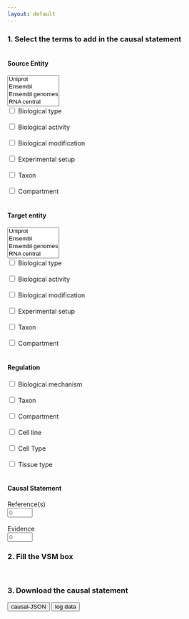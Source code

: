 ```yaml
---
layout: default
---
```


<script src="https://unpkg.com/vsm-dictionary-complex-portal@^1.0.1/dist/vsm-dictionary-complex-portal.min.js"></script>
<script src="https://unpkg.com/vsm-dictionary-ensembl-genomes@^1.0.2/dist/vsm-dictionary-ensembl-genomes.min.js"></script>
<script src="https://unpkg.com/vsm-dictionary-ensembl@^1.0.3/dist/vsm-dictionary-ensembl.min.js"></script>
<script src="https://unpkg.com/vsm-dictionary-rnacentral@^1.0.1/dist/vsm-dictionary-rnacentral.min.js"></script>
<script src="https://unpkg.com/vsm-dictionary-uniprot@^1.0.5/dist/vsm-dictionary-uniprot.min.js"></script>
<script src="https://unpkg.com/vsm-dictionary-bioportal@^1.1.3/dist/vsm-dictionary-bioportal.min.js"></script>
<script src="https://unpkg.com/vsm-dictionary-cacher@^1.2.1/dist/vsm-dictionary-cacher.min.js"></script>
<script src="https://unpkg.com/vsm-dictionary-combiner@^1.0.1/dist/vsm-dictionary-combiner.min.js"></script>
<script src="https://unpkg.com/vsm-box@^1.0.0/dist/vsm-box.standalone.min.js"></script>
<script type="text/javascript" src="https://code.jquery.com/jquery-1.7.1.min.js"></script>
<link href="https://www.jqueryscript.net/demo/jQuery-Plugin-For-Multi-Select-List-with-Checkboxes-MultiSelect/jquery.multiselect.css" rel="stylesheet" type="text/css">
<script src="https://www.jqueryscript.net/demo/jQuery-Plugin-For-Multi-Select-List-with-Checkboxes-MultiSelect/jquery.multiselect.js"></script>


### 1. Select the terms to add in the causal statement

<script>
  // initialize the vsm-dictionaries
  var VsmDictUniprot     	= new VsmDictionaryUniprot();
  var VsmDictComplexPortal  = new VsmDictionaryComplexPortal();
  var VsmDictEnsemblGenomes = new VsmDictionaryEnsemblGenomes();
  var VsmDictEnsembl    	= new VsmDictionaryEnsembl();
  var VsmDictRNAcentral  	= new VsmDictionaryRNAcentral();
  var key = '5904481f-f6cb-4c71-94d8-3b775cf0f19e';
  var VsmDictBioPortal      = new VsmDictionaryBioPortal({ apiKey: key });
  
  // initialize a cached version of the combiner
  var VsmDictionaryCombinerCached = VsmDictionaryCacher(VsmDictionaryCombiner, { predictEmpties: false });
  var dictionary = new VsmDictionaryCombinerCached({
    // Give all required dictionaries as initialized Objects in this array
    dictionaries: [
      VsmDictUniprot,
      VsmDictEnsembl,
      VsmDictRNAcentral,
      VsmDictComplexPortal,
      VsmDictBioPortal,
      VsmDictEnsemblGenomes
    ],
    errorIfAllErrors: true
  });

  var vsmbox;      // The <vsm-box> HTML-element.
  var panelState;  // An object that represents the current values in web-page's template configuration panel.

  window.onload = function() {
    vsmbox = document.getElementsByTagName('vsm-box')[0];
    vsmbox.sizes = { minWidth: 500 }; 
    vsmbox.queryOptions = { perPage: 7 };

    makeAllRequestsHttps();  // To make VsmDictionaryBioportal's http-requests work on GitHub Pages.

    vsmbox.vsmDictionary = dictionary;
    vsmbox.addEventListener('change',      onVsmBoxChange);  // Captures user-generated changes.
    vsmbox.addEventListener('change-init', onVsmBoxChange);  // Captures the change of placing a new template.
    initVsmBox();
  }



  function makeAllRequestsHttps() {
    var meta = document.createElement('meta');
    meta.httpEquiv = "Content-Security-Policy";
    meta.content = "upgrade-insecure-requests";
    document.getElementsByTagName('head')[0].appendChild(meta);
  }



  /**
   * First initialisation of the vsmbox
   */
  function initVsmBox(){
    computeInitialPanelState();
    updateVsmBox();
  }



  /**
   * Initial panelState
   */
  function computeInitialPanelState() {
    panelState = {
      sourceType: false,
      sourceActivity: false,
      sourceModification: [
      ],
      sourceExperiment: false,
      sourceTaxon: false,
      sourceCompartment: false,
      targetType: false,
      targetActivity: false,
      targetModification: [
      ],
      targetExperiment,
      targetTaxon,
      targetCompartment,
      regulationMechanism: false,
      regulationTaxon: false,
      regulationCompartment: false,
      regulationCellLine: false,
      regulationCellType: false,
      regulationTissue: false,
      reference: 0,
      evidence: 0
    };
  }



 /**
  * Update the VSM box whenever a change occurs in the interface that adds or removes a vsm term.
  * This function:
  * -  keeps track of annotation already entered by the user + DB selection (updateEntityDatabase())
  * - calls 'doInsertionTasks' to add/remove the vsm term.
  * - sends back the updated vsmbox
  */
  function updateVsmBox(){
    if(typeof vsmSentInBox !== "undefined"){ //there has been some annotation done in the vsmbox
      vsmSentInBox.terms.reduce((objVsm, oldVsmTerm) => {
        vsmRoot.terms.reduce((objRoot, newVsmTerm) =>{ //keep annotation about source | regulation | target
          if (oldVsmTerm.tag === newVsmTerm.tag) {
            delete oldVsmTerm.queryOptions; // to keep the database(s) selected for the entities
            // update the rest of the properties
            Object.assign(newVsmTerm, oldVsmTerm);
          }
        }, {});
        //TODO: cases with multiple tags (modification, reference & evidence)
        insertionTasks.reduce((obj_meta, newMetaTerm) =>{ //keep annotation of the rest of metadata
          if(typeof newMetaTerm.insertFrag !== "undefined"){
            if(newMetaTerm.insertFrag.terms[2].tag === oldVsmTerm.tag){
              delete oldVsmTerm.queryOptions;
              Object.assign(newMetaTerm.insertFrag.terms[2], oldVsmTerm);
            }
          }
        }, {});
      }, {});
    }

    vsmSent = clone(vsmRoot);
    insertionTasks.forEach(doInsertionTask);
    vsmbox.initialValue = vsmSent;
  }



  /**
   * Mapping between the DB name associated with the type of the entity (source|target) and the databases' links
   */
  const EntityDbs = {
    "sourceUniprot" : "https://www.uniprot.org",
    "targetUniprot" : "https://www.uniprot.org",
    "sourceEnsembl" : "https://www.ensembl.org",
    "targetEnsembl" : "https://www.ensembl.org",
    "sourceRnacentral" : "https://www.rnacentral.org",
    "targetRnacentral" : "https://www.rnacentral.org",
    "sourceEnsemblGen" : "http://www.ensemblgenomes.org",
    "targetEnsemblGen" : "http://www.ensemblgenomes.org",
    "sourceChebi" : "http://data.bioontology.org/ontologies/CHEBI",
    "targetChebi" : "http://data.bioontology.org/ontologies/CHEBI",
    "sourceComplexportal" : "https://www.ebi.ac.uk/complexportal",
    "targetComplexportal" : "https://www.ebi.ac.uk/complexportal"
  }



  /**
   * Limits the dictionaries during autocomplete of source and target entities,
   * based on the selected databases by the user. This facilitates the search and retrieves less noisy data to the user. 
   * By default: all dictionaries are used
   */
  function updateEntityDatabase(list, type){
    entityToUpdate = {};
    if(type === "source"){
      entityToUpdate = SourceEntity;
    }
    else{
      entityToUpdate = TargetEntity;
    }

    entityToUpdate.queryOptions.filter.dictID = [];
    if(list === null){
      entityToUpdate.queryOptions.filter.dictID = [];
    }
    else{
      list.reduce((o,term) =>{
        entityToUpdate.queryOptions.filter.dictID.push(EntityDbs[term]);
      }, {});
    }

    // update VSM root with new dictionaries for autocomplete
    vsmRoot = {
      terms: [
        X(SourceEntity,     'source',     'source'),
        X(Regulation, 'regulation', 'regulation'),
        X(TargetEntity,     'target',     'target'),
      ],
      conns: [ { type: 'T', pos: [ 0, 1, 2 ] } ]
    };

    updateVsmBox();
  }



  /**
   * A collection of all the VSM-term Objects that we will use.
   */
  
    const SourceEntity = {
    queryOptions: { filter: { dictID: [] }}
  };

    const TargetEntity = {
    queryOptions: { filter: { dictID: [] }}
  };

  const Regulation = {
    queryOptions: { filter: { dictID: [ 'http://data.bioontology.org/ontologies/MI', "http://data.bioontology.org/ontologies/OBOREL" ] }}
  };

  const IsAType = {
    str: 'is a', classID: null, instID: null
  };
  const Type = {
    queryOptions: { filter: { dictID: [ 'http://data.bioontology.org/ontologies/MI' ] }}
  };

  const HasActivity = {
    str: 'has activity', classID: null, instID: null
   };
  const Activity = {
    queryOptions: { filter: { dictID: [ 'http://data.bioontology.org/ontologies/GO' ] }}
  };

  const HasState = {
    str: 'has state', classID: null, instID: null
  };
  const Modification = {
    queryOptions: { filter: { dictID: [ 'http://data.bioontology.org/ontologies/PSIMOD' ] }}
  };

  const OfResidue = {
    str: 'of', classID: null, instID: null
  };
  const Residue = {
    queryOptions: { filter: { dictID: [ 'http://data.bioontology.org/ontologies/AMINO-ACID' ] }},
    editWidth: 50
  };

  const AtPosition = {
    str: 'at', classID: null, instID: null
  };
  const Position = {
    type: 'EL', editWidth: 26
  };

  const HasSetup = {
    str: 'has setup', classID: null, instID: null
  };
  const Experiment = {
    queryOptions: { filter: { dictID: [ 'http://data.bioontology.org/ontologies/ECO' ] }}
  };

  const PartOfTaxon = {
    str: 'in', classID: null, instID: null
  };
  const Taxon = {
    queryOptions: { filter: { dictID: [ 'http://data.bioontology.org/ontologies/NCBITAXON' ] }}
  };

  const PartOfCompartment = {
     str: 'in', classID: null, instID: null
  };
  const Compartment = {
    queryOptions: { filter: { dictID: [ 'http://data.bioontology.org/ontologies/GO' ] }}
  };

  const HasMechanism = {
    str: 'has mechanism', classID: null, instID: null
  };
  const Mechanism = {
     queryOptions: { filter: { dictID: [ 'http://data.bioontology.org/ontologies/MI' ] }}
  };

  const PartOfTissue = {
    str: 'in', classID: null, instID: null
  };
  const Tissue = {
    queryOptions: { filter: { dictID: [ 'http://data.bioontology.org/ontologies/UBERON' ] }}
  };

  const PartOfCellType = {
    str: 'in', classID: null, instID: null
  };
  const CellType = {
    queryOptions: { filter: { dictID: [
      'http://data.bioontology.org/ontologies/CL' ,
      'http://data.bioontology.org/ontologies/PO',
      'http://data.bioontology.org/ontologies/FAO' ] }}
  };

  const PartOfCellLine = {
    str: 'in', classID: null, instID: null
  };
  const CellLine = {
     queryOptions: { filter: { dictID: [ 'http://data.bioontology.org/ontologies/BTO' ] }}
  };

  const HasReference = {
    str: 'has reference', classID: null, instID: null
  };
  const Reference = {
  };

  const AssessedByEvidence = {
    str: 'is assessed by', classID: null, instID: null
  };
  const Evidence = {
    queryOptions: {filter: { dictID: [ 'http://data.bioontology.org/ontologies/ECO' ] }}
  };



  /**
   * Creates a augmented copy of any of the above vsm-term objects:
   * adds a `tag` and a `placeholder` property.
   */
  function X(obj, tag, placeholder) {
    var obj = clone(obj);
    if (tag)  obj.tag = tag;
    if (placeholder)  obj.placeholder = placeholder;
    return obj;
  }



  /**
   * The minimal template from which we will start each time, and add extra fragments to.
   */
  var vsmRoot = {
    terms: [
      X(SourceEntity,     'source',     'source'),
      X(Regulation, 'regulation', 'regulation'),
      X(TargetEntity,     'target',     'target'),
    ],
    conns: [ { type: 'T', pos: [ 0, 1, 2 ] } ]
  };



  /**
   * The order of these tag-names determine where vsm-fragments will be inserted.
   */
  tagOrder = [
    'source',
    'sourceType',
    'sourceActivity',
    'sourceModificationMod',
    'sourceModificationModRes',
    'sourceModificationModPos',
    'sourceExperiment',
    'sourceTaxon',
    'sourceCompartment',
    'regulation',
    'target',
    'targetType',
    'targetActivity',
    'targetModificationMod',
    'targetModificationModRes',
    'targetModificationModPos',
    'targetExperiment',
    'targetTaxon',
    'targetCompartment',
    'regulationMechanism',
    'regulationTaxon',
    'regulationTissue',
    'regulationCellType',
    'regulationCellLine',
    'regulationCompartment',
    'reference',
    'evidence',
  ];


  const TagIndexDelimiter = '__';  // Will result in tags like reference__1, etc.



  /**
   * `insertionTasks` is an array of insertions tasks that can be executed. Each task
   * defines the condition for, and where at, to insert a certain vsm-fragment.
   * 
   * The insertions will be made consecutively, starting from the minimal `vsmRoot` template.
   *
   * Each insertion will either happen, or not happen, or happen multiple times,
   * depending on the corresponding property in the current `panelState`.
   * 
   * Format of each task:
   *   { panelCondition: '<which property (true|false|Array) to look for in `panelState`>',
   *     findTag: '<which tag to insert at, in the vsm-sentence>',
   *     insertFrag: { <what structure will be inserted, connected the vsm-term with that tag > }
   *   }
   *
   * One of the terms in `insertFrag` must refer to a term that already is present in `vsmSent`,
   * and is represented by just `0` instead of a vsm-term object.
   * [[For now this is just assumed to be the first term in `insertFrag`.]]
   * 
   * Instead of `insertFrag`, the task can an `insertVariants` object,
   * with as keys: the possible String values in the `panelState...` array,
   * and as values: corresponding `insertFrag`-like objects.
   */
  var insertionTasks = [

    // --- SOURCE ENTITY extensions ---
    
    { panelCondition: 'sourceType',
      findTag: 'source',
      insertFrag:
        { terms: [ 0, IsAType, X(Type, 'sourceType', 'type') ],
          conns: [ { type: 'T', pos: [ 0, 1, 2 ] } ]
        }
    },

    { panelCondition: 'sourceActivity',
      findTag: 'source',
      insertFrag:
        { terms: [ 0, HasActivity, X(Activity, 'sourceActivity', 'activity') ],
          conns: [ { type: 'T', pos: [ 0, 1, 2 ] } ]
        }
    },

    { panelCondition: 'sourceModification',
      findTag: 'source',
      insertVariants: {
        'mod':
          { terms: [ 0, HasState, X(Modification, 'sourceModificationMod', 'modification') ],
            conns: [ { type: 'T', pos: [ 0, 1, 2 ] } ]
          },
        'modres':
          { terms: [ 0,
              HasState, X(Modification, 'sourceModificationMod', 'modification'),
              OfResidue, X(Residue, 'sourceModificationModRes', 'residue')
            ],
            conns: [
              { type: 'T', pos: [ 0, 1, 2 ] },
              { type: 'T', pos: [ 2, 3, 4 ] }
            ]
          },
        'modpos':
          { terms: [ 0,
              HasState, X(Modification, 'sourceModificationMod', 'modification'),
              AtPosition, X(Position, 'sourceModificationModPos', 'pos')
            ],
            conns: [
              { type: 'T', pos: [ 0, 1, 2 ] },
              { type: 'T', pos: [ 2, 3, 4 ] }
            ]
          },
        'modrespos':
          { terms: [ 0,
              HasState, X(Modification, 'sourceModificationMod', 'modification'),
              OfResidue, X(Residue, 'sourceModificationModRes', 'residue'),
              AtPosition, X(Position, 'sourceModificationModPos', 'pos')
            ],
            conns: [
              { type: 'T', pos: [ 0, 1, 2 ] },
              { type: 'T', pos: [ 2, 3, 4 ] },
              { type: 'T', pos: [ 2, 5, 6 ] }
            ]
          }       
      }
    },

    { panelCondition: 'sourceExperiment',
      findTag: 'source',
      insertFrag:
        { terms: [ 0, HasSetup, X(Experiment, 'sourceExperiment', 'experiment') ],
          conns: [ { type: 'T', pos: [ 0, 1, 2 ] } ]
        }
    },

    { panelCondition: 'sourceTaxon',
      findTag: 'source',
      insertFrag:
        { terms: [ 0, PartOfTaxon, X(Taxon, 'sourceTaxon', 'taxon') ],
          conns: [ { type: 'T', pos: [ 0, 1, 2 ] } ]
        }
    },

    { panelCondition: 'sourceCompartment',
      findTag: 'source',
      insertFrag:
        { terms: [ 0, PartOfCompartment, X(Compartment, 'sourceCompartment', 'compartment') ],
          conns: [ { type: 'T', pos: [ 0, 1, 2 ] } ]
        }
    },



    // --- TARGET ENTITY extensions ---
    
    { panelCondition: 'targetType',
      findTag: 'target',
      insertFrag:
        { terms: [ 0, IsAType, X(Type, 'targetType', 'type') ],
          conns: [ { type: 'T', pos: [ 0, 1, 2 ] } ]
        }
    },

    { panelCondition: 'targetActivity',
      findTag: 'target',
      insertFrag:
        { terms: [ 0, HasActivity, X(Activity, 'targetActivity', 'activity') ],
          conns: [ { type: 'T', pos: [ 0, 1, 2 ] } ]
        }
    },

    { panelCondition: 'targetModification',
      findTag: 'target',
      insertVariants: {
        'mod':
          { terms: [ 0, HasState, X(Modification, 'targetModificationMod', 'modification') ],
            conns: [ { type: 'T', pos: [ 0, 1, 2 ] } ]
          },
        'modres':
          { terms: [ 0,
              HasState, X(Modification, 'targetModificationMod', 'modification'),
              OfResidue, X(Residue, 'targetModificationModRes', 'residue')
            ],
            conns: [
              { type: 'T', pos: [ 0, 1, 2 ] },
              { type: 'T', pos: [ 2, 3, 4 ] }
            ]
          },
        'modpos':
          { terms: [ 0,
              HasState, X(Modification, 'targetModificationMod', 'modification'),
              AtPosition, X(Position, 'targetModificationModPos', 'pos')
            ],
            conns: [
              { type: 'T', pos: [ 0, 1, 2 ] },
              { type: 'T', pos: [ 2, 3, 4 ] }
            ]
          },
        'modrespos':
          { terms: [ 0,
              HasState, X(Modification, 'targetModificationMod', 'modification'),
              OfResidue, X(Residue, 'targetModificationModRes', 'residue'),
              AtPosition, X(Position, 'targetModificationModPos', 'pos')
            ],
            conns: [
              { type: 'T', pos: [ 0, 1, 2 ] },
              { type: 'T', pos: [ 2, 3, 4 ] },
              { type: 'T', pos: [ 2, 5, 6 ] }
            ]
          }       
      }
    },

    { panelCondition: 'targetExperiment',
      findTag: 'target',
      insertFrag:
        { terms: [ 0, HasSetup, X(Experiment, 'targetExperiment', 'experiment') ],
          conns: [ { type: 'T', pos: [ 0, 1, 2 ] } ]
        }
    },

    { panelCondition: 'targetTaxon',
      findTag: 'target',
      insertFrag:
        { terms: [ 0, PartOfTaxon, X(Taxon, 'targetTaxon', 'taxon') ],
          conns: [ { type: 'T', pos: [ 0, 1, 2 ] } ]
        }
    },

    { panelCondition: 'targetCompartment',
      findTag: 'target',
      insertFrag:
        { terms: [ 0, PartOfCompartment, X(Compartment, 'targetCompartment', 'compartment') ],
          conns: [ { type: 'T', pos: [ 0, 1, 2 ] } ]
        }
    },



    // --- REGULATION extensions ---
    
    { panelCondition: 'regulationMechanism',
      findTag: 'regulation',
      insertFrag:
        { terms: [ 0, HasMechanism, X(Mechanism, 'regulationMechanism', 'mechanism') ],
          conns: [ { type: 'T', pos: [ 0, 1, 2 ] } ]
        }
    },
    
    { panelCondition: 'regulationTaxon',
      findTag: 'regulation',
      insertFrag:
        { terms: [ 0, PartOfTaxon, X(Taxon, 'regulationTaxon', 'taxon') ],
          conns: [ { type: 'T', pos: [ 0, 1, 2 ] } ]
        }
    },
    
    { panelCondition: 'regulationTissue',
      findTag: 'regulation',
      insertFrag:
        { terms: [ 0, PartOfTissue, X(Tissue, 'regulationTissue', 'tissue') ],
          conns: [ { type: 'T', pos: [ 0, 1, 2 ] } ]
        }
    },
    
    { panelCondition: 'regulationCellType',
      findTag: 'regulation',
      insertFrag:
        { terms: [ 0, PartOfCellType, X(CellType, 'regulationCellType', 'cell type') ],
          conns: [ { type: 'T', pos: [ 0, 1, 2 ] } ]
        }
    },
    
    { panelCondition: 'regulationCellLine',
      findTag: 'regulation',
      insertFrag:
        { terms: [ 0, PartOfCellLine, X(CellLine, 'regulationCellLine', 'cell line') ],
          conns: [ { type: 'T', pos: [ 0, 1, 2 ] } ]
        }
    },
    
    { panelCondition: 'regulationCompartment',
      findTag: 'regulation',
      insertFrag:
        { terms: [ 0, PartOfCompartment, X(Compartment, 'regulationCompartment', 'compartment') ],
          conns: [ { type: 'T', pos: [ 0, 1, 2 ] } ]
        }
    },



    // --- REGULATION extensions part 2 ---
    
    { panelCondition: 'reference',
      findTag: 'regulation',
      insertFrag:
        { terms: [ 0, HasReference, X(Reference, 'reference', 'reference') ],
          conns: [ { type: 'T', pos: [ 0, 1, 2 ] } ]
        }
    },

    { panelCondition: 'evidence',
      findTag: 'regulation',
      insertFrag:
        { terms: [ 0, AssessedByEvidence, X(Evidence, 'evidence', 'evidence') ],
          conns: [ { type: 'T', pos: [ 0, 1, 2 ] } ]
        }
    },    
  ];



  function doInsertionTask(task) {
    var state = panelState[task.panelCondition];
    
    if (state === true)  insertFrag(task.findTag,  task.insertFrag,  '',  task.panelCondition);

    else if (state && state.length) {  // ==If it is an array.
      for (var i = 0;  i < state.length;  i++) {
        var frag = task.insertVariants[state[i]];
        insertFrag(task.findTag,  frag,  TagIndexDelimiter + i,  i + ': ' + state[i]);
      }
    }

    else if (state && typeof(state) == 'number') {
      for (var i = 0;  i < state;  i++) {
        insertFrag(task.findTag,  task.insertFrag,  TagIndexDelimiter + i,  task.panelCondition + ' ' + i);
      }
    }
  }



  /**
   * + Arg. `tagExt`:
   *     For arrays in `panelState`, the same tag-name should not be inserted
   *     multiple times. We prevent this by adding `tagExt` (=array index) to
   *     each tag that occurs in `frag`.
   * + Arg. `str`: is just for logging.
   */
  function insertFrag(findTag, frag, tagExt, str) {
    ///log('attaching to ' + findTag + ': ' + str);
    
    // Clone: ensures that changes to what we insert, won't pollute the original `frag`-Object.
    frag = clone(frag);
    
    // Determine where to attach vsm-`frag`'s head-term (=for now just term 0) to.
    var findTagPos = vsmSent.terms.findIndex(term => term.tag == findTag);
    if (findTagPos < 0)  return;  // Can't insert if findTag isn't present in vsmSent.
    
    // Determine where to insert `frag`'s terms-after-its-head.
    var insertTailPos = whereToInsertFragTail(frag);
    
    // If in array-mode (tagExt!=''), add an index to any inserted tags.
    frag.terms.forEach(term => {
      if (term.tag)  term.tag = term.tag + tagExt;
    });

    // Insert `frag`'s terms. Exclude the 1st term (by default, for now).
    var preInsert  = vsmSent.terms.slice(0, insertTailPos);
    var insert     = frag.terms.slice(1, frag.terms.length);
    var postInsert = vsmSent.terms.slice(insertTailPos, vsmSent.terms.length);
    vsmSent.terms = preInsert.concat(insert).concat(postInsert);
    
    // Shift `vsmSent`'s existing connectors accordingly.
    var shift = insert.length;
    vsmSent.conns.forEach(conn => {
      conn.pos = conn.pos.map(pos => pos < insertTailPos ? pos : pos + shift);
    });
    
    // Add `frag`'s connectors, shifted accordingly.
    frag.conns.forEach(conn => {
      conn.pos = conn.pos.map(pos => pos == 0 ? findTagPos : pos + insertTailPos - 1);
      vsmSent.conns.push(conn);
    });
  }



  /**
   * Scans the current `vsmSent`'s term-tags, and determines the position
   * where the terms behind `frag`'s 'head' (term===0) should be inserted,
   * E.g.:
   *   + 'sourceType'-related terms should go right after 'source'.
   *   + 'reference'-related terms should go not only after 'regulation',
   *      but also after 'target', and also after e.g. 'reference__1'.
   */
  function whereToInsertFragTail(frag) {
    // Currently, frag's head is always term nr. 0. So we can just search for
    // the first tag found in frag's terms, to determine where to insert the frag's tail.
    fragTag = '';
    for (var i = 0;  i< frag.terms.length; i++) {
      var tag = frag.terms[i].tag;
      if (tag)  { fragTag = tag;  break; }
    }
    
    // Get a list of all tags that should go before it. (This list includes the tag itself too).
    i = (tagOrder.indexOf(fragTag) + 1) || tagOrder.length;
    var tagsBefore = tagOrder.slice(0, i);
    
    // In the current `vsmSent`, find the position of the last term that has any of those tags.
    // Take into account that some tags can have an appended array-index.
    var insertPos = 0;
    vsmSent.terms.forEach((term, i) => {
      if (!term.tag)  return;
      tag = term.tag.split(TagIndexDelimiter)[0];
      if (tagsBefore.includes(tag))  insertPos = i;
    });

    ///log('tag: ' + fragTag + ', before: ' + tagsBefore + ', insertPos: ' + (insertPos + 1));
    return insertPos + 1;
  }



  function clone(obj) {
    return JSON.parse(JSON.stringify(obj));
  }


  function log(s) {
    console.log(s);
  }




  // --- CODE TO EXTRACT VALUES FILLED OUT IN THE TEMPLATE ---

  /**
   * This function gets called when the content of the vsm-box changes,
   * so also when the user fills in a field.
   * It makes that `vsmSentInBox` always contains the latest data,
   * and it is from this that `extractData()` extracts what it needs.
   */
  function onVsmBoxChange(event) {
    vsmSentInBox = event.detail[0];  // See the <vsm-box> project's "index-prod-standalone.html" example.
  }



  /**
   * This can be called to retrieve what the user has filled out in the
   * template's empty fields.
   * Returns an object with as properties: the tags that are used in the
   * template (as instructed by `panelState`), and as values: 
   * either `null` if the field is not filled in,
   * or an object with the filled in string as `str`, and the filled in
   * classID as `id` (the latter only present if it is not a  literal VSM-term).
   * For Array-based tags (e.g. 'abcd__2'), it returns an array of such values.
   * E.g.:
   *   { tag1: { str: 'AKT1',  id: 'AB:0012' },
   *     tag2: { str: '25' },
   *     tag3: null,
   *     tag4: [
   *       null,
   *       { str: 'phosphorylated',  id: 'ST:0034' }
   *     ],
   *     ...
   *   }
   */
  function extractData() {
    return vsmSentInBox.terms.reduce((o, term) => {
      if (term.tag) {
        var val =
          !term.str ? null :
          term.classID === undefined ? { str: term.str } :
          { str: term.str, id: term.classID };
        
        var a = term.tag.split(TagIndexDelimiter);
        if (a.length == 1) {  // Normal tag.
          o[term.tag] = val;
        }
        else {                // Array-based tag.
          var tag = a[0];
          var nr = ~~a[1];
          o[tag] = o[tag] || [];
          o[tag][nr] = val;
        }
      }
      return o;
    }, {});
  }
  
  /**
   * Export to a causal-JSON format
   */
   function exportCausalJson(){
    causalJson = {};
    causalJson.causalStatement = {};
    fillCausalJson(causalJson, extractData());
    downloadObjectAsJson(causalJson, "causalJson");
    log(causalJson);
  }

  /**
   * Taken from: https://stackoverflow.com/questions/19721439/download-json-object-as-a-file-from-browser
   */
  function downloadObjectAsJson(exportObj, exportName){
    var dataStr = "data:text/json;charset=utf-8," + encodeURIComponent(JSON.stringify(exportObj));
    var downloadAnchorNode = document.createElement('a');
    downloadAnchorNode.setAttribute("href",     dataStr);
    downloadAnchorNode.setAttribute("download", exportName + ".json");
    document.body.appendChild(downloadAnchorNode); // required for firefox
    downloadAnchorNode.click();
    downloadAnchorNode.remove();
  }

  function fillCausalJson(json, terms){
    for (key in terms) {
      if (terms.hasOwnProperty(key)) {
        switch(key){
          case "sourceType":
            addStatement("source", "biologicalType", terms[key], json);
            break;
          case "sourceActivity":
            addStatement("source", "biologicalActivity", terms[key], json);
            break;
          case "sourceTaxon":
            addStatement("source", "entityTaxon", terms[key], json);
            break;
           case "sourceModificationMod":
            json.causalStatement["source"]["biologicalModifications"] = {};
            for(let index of terms[key].keys()){
              json.causalStatement["source"]["biologicalModifications"]["biologicalModification"+index] = {}; 
              json.causalStatement["source"]["biologicalModifications"]['biologicalModification'+index]['modification'] = {};
              json.causalStatement["source"]["biologicalModifications"]['biologicalModification'+index]['modification']['identifier'] = terms[key][index].id;
              json.causalStatement["source"]["biologicalModifications"]['biologicalModification'+index]['modification']['name'] = terms[key][index].str;
            }
            break;
          case "sourceModificationModPos":
            for(let index of terms[key].keys()){
              if(index in terms[key] !== false){
              json.causalStatement["source"]["biologicalModifications"]['biologicalModification'+index]['position'] =  terms[key][index].str;
              }
            }
            break;
          case "sourceModificationModRes":
            for(let index of terms[key].keys()){
              if(index in terms[key] !== false){
                json.causalStatement["source"]["biologicalModifications"]['biologicalModification'+index]['residue'] = {};
                json.causalStatement["source"]["biologicalModifications"]['biologicalModification'+index]['residue']['identifier'] = terms[key][index].id;
                json.causalStatement["source"]["biologicalModifications"]['biologicalModification'+index]['residue']['name'] = terms[key][index].str;
              }
            }
            break;
          case "sourceCompartment":
            addStatement("source", "entityCompartment", terms[key], json);
            break;
          case "targetType":
            addStatement("target", "biologicalType", terms[key], json);
            break;
          case "targetActivity":
            addStatement("target", "biologicalActivity", terms[key], json);
            break;
          case "targetTaxon":
            addStatement("target", "entityTaxon", terms[key], json);
            break;
          case "targetModificationMod":
            json.causalStatement["target"]["biologicalModifications"] = {};
            for(let index of terms[key].keys()){
              json.causalStatement["target"]["biologicalModifications"]["biologicalModification"+index] = {}; 
              json.causalStatement["target"]["biologicalModifications"]['biologicalModification'+index]['modification'] = {};
              json.causalStatement["target"]["biologicalModifications"]['biologicalModification'+index]['modification']['identifier'] = terms[key][index].id;
              json.causalStatement["target"]["biologicalModifications"]['biologicalModification'+index]['modification']['name'] = terms[key][index].str;
            }
            break;
          case "targetModificationModPos":
            for(let index of terms[key].keys()){
              if(index in terms[key] !== false){
                json.causalStatement["target"]["biologicalModifications"]['biologicalModification'+index]['position'] =  terms[key][index].str;
              }
            }
            break;
          case "targetModificationModRes":
            for(let index of terms[key].keys()){
              if(index in terms[key] !== false){
                json.causalStatement["target"]["biologicalModifications"]['biologicalModification'+index]['residue'] = {};
                json.causalStatement["target"]["biologicalModifications"]['biologicalModification'+index]['residue']['identifier'] = terms[key][index].id;
                json.causalStatement["target"]["biologicalModifications"]['biologicalModification'+index]['residue']['name'] = terms[key][index].str;
              }
            }
            break;
          case "targetCompartment":
            addStatement("target", "entityCompartment", terms[key], json);
            break;     
          case "regulationMechanism":
            addStatement("regulation", "biologicalMechanism", terms[key], json);
            break;
          case "regulationTaxon":
            addStatement("regulation", "regulationTaxon", terms[key], json);
            break;
          case "regulationCompartment":
            addStatement("regulation", "regulationCompartment", terms[key], json);
            break;
          case "regulationCellLine":
            addStatement("regulation", "cellLine", terms[key], json);
            break;
          case "regulationCellType":
            addStatement("regulation", "cellType", terms[key], json);
            break;
          case "regulationTissueType":
            addStatement("regulation", "tissueType", terms[key], json);
            break;
          case "reference":
            json.causalStatement["references"] = {};
            for(let index of terms[key].keys()){
              json.causalStatement["references"]["reference"+index] = terms[key][index].id;
            }
            break;
          case "evidence":
            json.causalStatement["evidences"] = {};
            for(let index of terms[key].keys()){
              json.causalStatement["evidences"]["evidence"+index] = {};
              json.causalStatement["evidences"]["evidence"+index]["identifier"] = terms[key][index].id;
              json.causalStatement["evidences"]["evidence"+index]["name"] = terms[key][index].str;
            }
            break;
          default: // term = (source | target | regulation)
            json.causalStatement[key] = {}; 
            json.causalStatement[key]['identifier'] = terms[key].id;
            json.causalStatement[key]['name'] = terms[key].str;
        }
      }
    }  
  }

  function addStatement(entity, metadata, term, json){
    json.causalStatement[entity][metadata] = {}; 
    json.causalStatement[entity][metadata]["identifier"] = term.id;
    json.causalStatement[entity][metadata]["name"] = term.str;
  }


  /** 
   * Creation and removal of biological modification checkboxes 
   */
  function createRemoveState(checkBox, divTagListStates, currentState) {
    //Get the number of biological modifications in current list of source or target states (divTagListStates)
    var count = parseInt(($('#' + currentState.id).parent().children().size()));

  	if($('#' + checkBox.id).is(':checked')){ 
      //Add a select option to annotate the biological modification type: mod, modpos, modres, modposres
  	  count = count + 1;
      //remove last character which correspond to the number of the biological modification
  	  nameCheckbox = checkBox.id.substring(0, checkBox.id.length-1);
      //id of biological modification without the number of the biological modification
      idState = currentState.id.substring(0, currentState.id.length-1); 

      //Create select options:
      if ($('#' + currentState.id).has('select').length == 0){ 
        $('#' + currentState.id+':last').find('br').remove();
        var options = 
         "<select id = select" + checkBox.id + " onchange = 'updatePanelState(this)'> " + 
  	     "<option style='display:none'></option> " +
  	     "<option value='mod'>mod</option> " +
  	     "<option value='modres'>mod+res</option> " + 
  	     "<option value='modpos'>mod+pos</option> " +
  	     "<option value='modrespos'>mod+res+pos</option> "+
  	     "</select> <br> <br> ";
          $('#' + currentState.id).append(options);
        }

  	  //Create new checkbox for possible new biological modification that can be checked then annotated.
  	  var newState = 
  	   "<div id='"+ idState + count + "'> " +
  	   "<input type='checkbox' id='" + nameCheckbox + count + "' name='" + checkBox.name + "' onchange='createRemoveState(this," + divTagListStates.id + ", " + idState + count +")' > " +
  	   "<label for='" + nameCheckbox + count + "' >" + checkBox.name + " </label> <br> <br> " +
  	   "</div> ";
  	  $('#' + divTagListStates.id).append(newState);

  	  //Disable previous checkboxes to avoid identifier issues when checkboxes are removed. 
  	  for(i = 1; i < parseInt(($('#'+ divTagListStates.id).children().size()))-1; i ++){
      	document.getElementById(checkBox.id.substring(0, checkBox.id.length-1)+i).disabled = true;
      }
  	}
  	else{ //unchecking a checkbox removes the following checkbox and the current checkbox's "select"
      
      //Enable the second preceding checkbox to be clickable again
  	  if((count-2) !== 0){
  	  	document.getElementById(checkBox.id.substring(0, checkBox.id.length-1)+(count-2)).removeAttribute('disabled');
  	  }
      //Update the 'sourceModification' or 'targetModification' array in 'panelState' to remove the selected option in the checkbox
      updatePanelState(checkBox);
      $('#' + currentState.id+':last').find('select').remove(); //remove 'select' options
  	  $('#' + divTagListStates.id).children().last().remove(); //remove last label of checkbox
    }
  }
  

  
  function updatePanelState(element){
    if(element.type == 'checkbox'){ 
      if($('#' + element.id).is(':checked')){
        //when a checkbox is checked, update the state of the corresponding key in the panel to 'true'
        panelState[element.id] = true;
      }
      else{
         //Check case where a biological modification checkbox is unchecked
         if(element.id.substring(0, element.id.length-1) == 'sourceModification' || element.id.substring(0, element.id.length-1) == 'targetModification'){
           if($(element).parent().find('option:selected')[0].value != ""){ //an option has been selected: mod || modpos || modres || modposres
             state = element.id.substring(0, element.id.length-1); //'sourceModification' or 'targetModification'
             //Get the value to remove from the 'select' option 
             valueToRemove = $(element).parent().find('option:selected')[0].value;
             indexValueToRemove = panelState[state].indexOf(valueToRemove);
             panelState[state].splice(panelState[state].indexOf(valueToRemove),1);
            }
          }
          else{
            //when a checkbox is unchecked, update the state of the corresponding key in the panel to 'false'
            panelState[element.id] = false;
          }
      }
    }
    else if(element.type == 'select-one'){
       //when the type of metadata about a biological modification is selected AND if the checkbox of the biological modification is checked, add the type to the corresponding key in the panel.
       stateCheckbox = $(element).parent().find('input:checkbox')[0];
       panelState[stateCheckbox.id.substring(0, stateCheckbox.id.length-1)].push(element.options[element.selectedIndex].value) ;
       document.getElementById(element.id).disabled = true;
    }
    else if(element.type == 'number'){
       panelState[element.id] = parseInt(element.value);
    }
    updateVsmBox();
  }


</script>

<div class="row">
  <div class="column">
    <h4>  Source Entity </h4>
      <div class="dropdownbox">
        <select name="source_database" multiple class="form-control" id="source_db">
          <option value="sourceUniprot">Uniprot</option>
          <option value="sourceEnsembl">Ensembl</option>
          <option value="sourceEnsemblGen">Ensembl genomes</option>
          <option value="sourceRnacentral">RNA central</option>
          <option value="sourceChebi">ChEBI</option>
          <option value="sourceComplexportal">Complex Portal</option>
        </select>
      </div>
      <label><input title="To annotate only when the source entity's identifier does not correspond to the exact biological type" type="checkbox" id="sourceType" onchange='updatePanelState(this);' /> Biological type </label><br> <br>
      <label><input type="checkbox" id="sourceActivity" onchange='updatePanelState(this);' /> Biological activity </label><br> <br>
      <div id="divSourceStates">
        <div id="divSourceState1">
          <input type="checkbox" name="Biological modification" id="sourceModification1" onchange='createRemoveState(this,divSourceStates, divSourceState1);' />
          <label for="sourceModification1">Biological modification  </label> <br> <br>
        </div>
      </div>
      <label><input type="checkbox" id="sourceExperiment" onchange='updatePanelState(this);' /> Experimental setup </label><br> <br>
      <label><input type="checkbox" id="sourceTaxon" onchange='updatePanelState(this);' /> Taxon </label><br> <br>
      <label><input type="checkbox" id="sourceCompartment" onchange='updatePanelState(this);' /> Compartment </label><br> <br>
  </div>
  <div class="column">
    <h4>  Target entity </h4>
      <div class="dropdownbox">
        <select name="target_database" multiple class="form-control" id="target_db">
          <option value="targetUniprot">Uniprot</option>
          <option value="targetEnsembl">Ensembl</option>
          <option value="targetEnsemblGen">Ensembl genomes</option>
          <option value="targetRnacentral">RNA central</option>
          <option value="targetChebi">ChEBI</option>
          <option value="targetComplexportal">Complex Portal</option>
        </select>
      </div>
      <label><input title="To annotate only when the target entity's identifier does not correspond to the exact biological type" type="checkbox" id="targetType" onchange='updatePanelState(this);' /> Biological type </label><br> <br>
      <label><input type="checkbox" id="targetActivity" onchange='updatePanelState(this);' /> Biological activity </label><br> <br>
      <div id="divTargetStates">
        <div id="divTargetState1">
          <input type="checkbox" name="Biological modification" id="targetModification1" onchange='createRemoveState(this,divTargetStates, divTargetState1);' />
          <label for="targetModification1">Biological modification </label> <br> <br>
        </div>
      </div>
      <label><input type="checkbox" id="targetExperiment" onchange='updatePanelState(this);' /> Experimental setup </label><br> <br>
      <label><input type="checkbox" id="targetTaxon" onchange='updatePanelState(this);' /> Taxon </label><br> <br>
      <label><input type="checkbox" id="targetCompartment" onchange='updatePanelState(this);' /> Compartment </label><br> <br>
  </div>
  <div class="column">
    <h4> Regulation</h4>
      <label><input type="checkbox" id="regulationMechanism" onchange='updatePanelState(this);' /> Biological mechanism </label><br> <br>
      <label><input type="checkbox" id="regulationTaxon" onchange='updatePanelState(this);' /> Taxon </label><br> <br>
      <label><input type="checkbox" id="regulationCompartment" onchange='updatePanelState(this);' /> Compartment </label><br> <br>
      <label><input type="checkbox" id="regulationCellLine" onchange='updatePanelState(this);' /> Cell line </label><br> <br>
      <label><input type="checkbox" id="regulationCellType" onchange='updatePanelState(this);' /> Cell Type </label><br> <br>
      <label><input type="checkbox" id="regulationTissue" onchange='updatePanelState(this);' /> Tissue type </label><br> <br>
  </div>
  
  <div class="column">
    <h4> Causal Statement</h4>
      Reference(s) <br>
      <input title= "Number of references: PMIDs, DOIs" type="number" id="reference" min="0" max="10" placeholder="0" onchange='updatePanelState(this);' /> <br> <br>
      Evidence <br>
      <input title="Number of evidence codes" type="number" id="evidence"  min="0" max="10" placeholder="0" onchange='updatePanelState(this);' />     
  </div>
</div> 

<script>

  $('select[multiple]').multiselect({
    columns: 1,
    placeholder: 'Select database(s)'
  });


  $('#source_db').on('change',function() {
    updateEntityDatabase($(this).val(), "source");
  });


  $('#target_db').on('change',function() {
    updateEntityDatabase($(this).val(), "target");
  });

</script>


### 2. Fill the VSM box
<vsm-box id="vsm-box"></vsm-box>
<br>


### 3. Download the causal statement
<button onclick="log(exportCausalJson());">causal-JSON</button>
<button onclick="log(extractData());">log data</button>